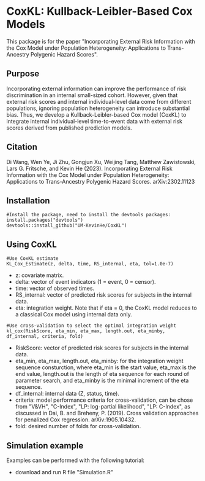 # CoxKL: Kullback-Leibler-Based Cox Models

This package is for the paper "Incorporating External Risk Information with the Cox Model under Population Heterogeneity: Applications to Trans-Ancestry Polygenic Hazard Scores".

## Purpose

Incorporating external information can improve the performance of risk discrimination in an internal small-sized cohort. However, given that external risk scores and internal individual-level data come from different populations, ignoring population heterogeneity can introduce substantial bias. Thus, we develop a Kullback-Leibler-based Cox model (CoxKL) to integrate internal individual-level time-to-event data with external risk scores derived from published prediction models. 

## Citation

Di Wang, Wen Ye, Ji Zhu, Gongjun Xu, Weijing Tang, Matthew Zawistowski, Lars G. Fritsche, and Kevin He (2023). Incorporating External Risk Information with the Cox Model under Population Heterogeneity: Applications to Trans-Ancestry Polygenic Hazard Scores. arXiv:2302.11123

## Installation

```
#Install the package, need to install the devtools packages:
install.packages("devtools")
devtools::install_github("UM-KevinHe/CoxKL")
```

## Using CoxKL

```
#Use CoxKL estimate
KL_Cox_Estimate(z, delta, time, RS_internal, eta, tol=1.0e-7)
```
- z: covariate matrix.
- delta: vector of event indicators (1 = event, 0 = censor).
- time: vector of observed times.
- RS_internal: vector of predicted risk scores for subjects in the internal data.
- eta: integration weight. Note that if eta = 0, the CoxKL model reduces to a classical Cox model using internal data only.

```
#Use cross-validation to select the optimal integration weight
kl_cox(RiskScore, eta_min, eta_max, length.out, eta_minby, df_internal, criteria, fold)
```
- RiskScore: vector of predicted risk scores for subjects in the internal data.
- eta_min, eta_max, length.out, eta_minby: for the integration weight sequence consturction, where eta_min is the start value, eta_max is the end value, length.out is the length of eta sequence for each round of parameter search, and eta_minby is the minimal increment of the eta sequence. 
- df_internal: internal data (Z, status, time).
- criteria: model performance criteria for cross-validation, can be chose from "V&VH", "C-Index", "LP: log-partial likelihood", "LP: C-Index", as discussed in
  Dai, B. and Breheny, P. (2019). Cross validation approaches for penalized Cox regression. arXiv:1905.10432.
- fold: desired number of folds for cross-validation. 
  
## Simulation example

Examples can be performed with the following tutorial:
- download and run R file "Simulation.R"



